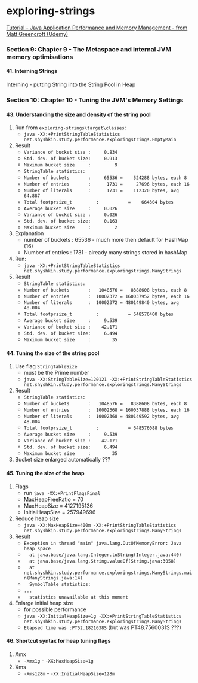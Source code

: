 # exploring-strings
[Tutorial - Java Application Performance and Memory Management - from Matt Greencroft (Udemy)](../README.md)

###  Section 9: Chapter 9 - The Metaspace and internal JVM memory optimisations

#### 41. Interning Strings

Interning - putting String into the String Pool in Heap

### Section 10: Chapter 10 - Tuning the JVM's Memory Settings

#### 43. Understanding the size and density of the string pool

1. Run from `exploring-strings\target\classes`:
   - `java -XX:+PrintStringTableStatistics net.shyshkin.study.performance.exploringstrings.EmptyMain`
2. Result 
   - `Variance of bucket size :     0.834`
   - `Std. dev. of bucket size:     0.913`
   - `Maximum bucket size     :         9`
   - `StringTable statistics:`
   - `Number of buckets       :     65536 =    524288 bytes, each 8`
   - `Number of entries       :      1731 =     27696 bytes, each 16`
   - `Number of literals      :      1731 =    112320 bytes, avg  64.887`
   - `Total footprsize_t         :           =    664304 bytes`
   - `Average bucket size     :     0.026`
   - `Variance of bucket size :     0.026`
   - `Std. dev. of bucket size:     0.163`
   - `Maximum bucket size     :         2`
3. Explanation
   - number of buckets : 65536 - much more then default for HashMap (16)
   - Number of entries : 1731 - already many strings stored in hashMap 
4. Run:
   - `java -XX:+PrintStringTableStatistics net.shyshkin.study.performance.exploringstrings.ManyStrings`
5. Result
   - `StringTable statistics:`
   - `Number of buckets       :   1048576 =   8388608 bytes, each 8`
   - `Number of entries       :  10002372 = 160037952 bytes, each 16`
   - `Number of literals      :  10002372 = 480149840 bytes, avg  48.004`
   - `Total footprsize_t         :           = 648576400 bytes`
   - `Average bucket size     :     9.539`
   - `Variance of bucket size :    42.171`
   - `Std. dev. of bucket size:     6.494`
   - `Maximum bucket size     :        35`

#### 44. Tuning the size of the string pool

1. Use flag `StringTableSize`
   - must be the Prime number
   - `java -XX:StringTableSize=120121 -XX:+PrintStringTableStatistics net.shyshkin.study.performance.exploringstrings.ManyStrings`
2. Result
   - `StringTable statistics:`
   - `Number of buckets       :   1048576 =   8388608 bytes, each 8`
   - `Number of entries       :  10002368 = 160037888 bytes, each 16`
   - `Number of literals      :  10002368 = 480149592 bytes, avg  48.004`
   - `Total footprsize_t         :           = 648576088 bytes`
   - `Average bucket size     :     9.539`
   - `Variance of bucket size :    42.171`
   - `Std. dev. of bucket size:     6.494`
   - `Maximum bucket size     :        35`
3. Bucket size enlarged automatically ???

#### 45. Tuning the size of the heap

1. Flags
   - run `java -XX:+PrintFlagsFinal`
   - MaxHeapFreeRatio = 70
   - MaxHeapSize = 4127195136
   - InitialHeapSize = 257949696
2. Reduce heap size
   - `java -XX:MaxHeapSize=400m -XX:+PrintStringTableStatistics net.shyshkin.study.performance.exploringstrings.ManyStrings`
3. Result
   - `Exception in thread "main" java.lang.OutOfMemoryError: Java heap space`
   - `  at java.base/java.lang.Integer.toString(Integer.java:440)`
   - `  at java.base/java.lang.String.valueOf(String.java:3058)`
   - `  at net.shyshkin.study.performance.exploringstrings.ManyStrings.main(ManyStrings.java:14)`
   - `  SymbolTable statistics:`
   - `...`
   - `  statistics unavailable at this moment`
4. Enlarge initial heap size
   - for possible performance
   - `java -XX:InitialHeapSize=1g -XX:+PrintStringTableStatistics net.shyshkin.study.performance.exploringstrings.ManyStrings`
   - `Elapsed time was :PT52.1821638S` (but was PT48.7560031S ???)

#### 46. Shortcut syntax for heap tuning flags

1. Xmx
   - `-Xmx1g` - `-XX:MaxHeapSize=1g`
2. Xms
   - `-Xms128m` - `-XX:InitialHeapSize=128m`


   